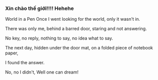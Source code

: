 ### Xin chào thế giới!!!! Hehehe

World in a Pen
Once I went looking for the world,
only it wasn't in.

There was only me, behind a barred door,
staring and not answering.

No key, no reply, nothing to say,
no idea what to say.

The next day,
hidden under the door mat,
on a folded piece of notebook paper,

I found the answer.

No, no I didn't,
Well one can dream!